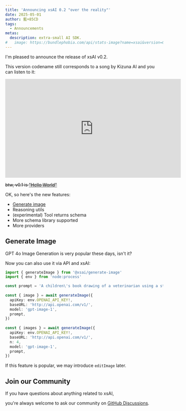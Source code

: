 ```yaml
---
title: 'Announcing xsAI 0.2 "over the reality"'
date: 2025-05-01
author: 藍+85CD
tags:
  - Announcements
metas:
  description: extra-small AI SDK.
#   image: https://bundlephobia.com/api/stats-image?name=xsai&version=0.2.0&wide=true
---
```


I'm pleased to announce the release of xsAI v0.2.

This version codename still corresponds to a song by Kizuna AI and you can listen to it:

<iframe width="560" height="315" src="https://www.youtube.com/embed/OIdlW0u3ZXc" title="YouTube video player" frameborder="0" referrerpolicy="strict-origin-when-cross-origin" allowfullscreen></iframe>

~~btw, v0.1 is ["Hello World"](https://www.youtube.com/watch?v=FrcR9qvjwmo)~~

OK, so here's the new features:

- [Generate image](#generate-image)
- Reasoning utils
- (experimental) Tool returns schema
- More schema library supported
- More providers

## Generate Image

GPT 4o Image Generation is very popular these days, isn't it?

Now you can also use it via API and xsAI:

```ts
import { generateImage } from '@xsai/generate-image'
import { env } from 'node:process'

const prompt = 'A children\'s book drawing of a veterinarian using a stethoscope to listen to the heartbeat of a baby otter.'
 
const { image } = await generateImage({
  apiKey: env.OPENAI_API_KEY!,
  baseURL: 'http://api.openai.com/v1/',
  model: 'gpt-image-1',
  prompt,
})
 
const { images } = await generateImage({
  apiKey: env.OPENAI_API_KEY!,
  baseURL: 'http://api.openai.com/v1/',
  n: 4,
  model: 'gpt-image-1',
  prompt,
})
```

If this feature is popular, we may introduce `editImage` later.

## Join our Community

If you have questions about anything related to xsAI,

you're always welcome to ask our community on [GitHub Discussions](https://github.com/moeru-ai/xsai/discussions).
